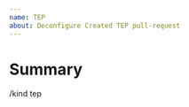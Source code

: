 ```yaml
---
name: TEP
about: Deconfigure Created TEP pull-request
---
```


<!-- 🎉🎉🎉 Thank you for the PR!!! 🎉🎉🎉 -->

# Summary

<!--
Summarize your TEP here - ideally you can get that straight from your
descriptive commit message or the summary of your TEP.
-->

/kind tep

